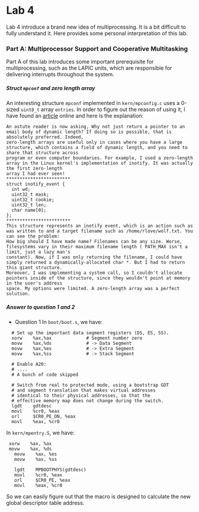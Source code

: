 # Lab 4
Lab 4 introduce a brand new idea of multiprocessing. It is a bit difficult to fully understand it. Here provides some personal interpretation of this lab.
  
  
### Part A: Multiprocessor Support and Cooperative Multitasking
Part A of this lab introduces some important prerequisite for multiprocessing, such as the LAPIC units, which are responsible for delivering interrupts throughout the system.
##### Struct ```mpconf``` and zero length array
An interesting structure ```mpconf``` implemented in ```kern/mpconfig.c``` uses a 0-sized ```uint8_t``` array ```entries```. In order to figure out the reason of using it, I have found an [article](https://www.forbes.com/sites/quora/2013/05/14/what-is-the-advantage-of-using-zero-length-arrays-in-c/#50b05774213a) online and here is the explanation:
```
An astute reader is now asking, Why not just return a pointer to an email body of dynamic length? If doing so is possible, that is absolutely preferred. Indeed, 
zero-length arrays are useful only in cases where you have a large structure, which contains a field of dynamic length, and you need to share that structure across 
program or even computer boundaries. For example, I used a zero-length array in the Linux kernel's implementation of inotify. It was actually the first zero-length 
array I had ever seen!
************************
struct inotify_event {
  int wd;
  uint32_t mask;
  uint32_t cookie;
  uint32_t len;
  char name[0];
};
************************
This structure represents an inotify event, which is an action such as was written to and a target filename such as /home/rlove/wolf.txt. You can see the problem: 
How big should I have made name? Filenames can be any size. Worse, filesystems vary in their maximum filename length ( PATH_MAX isn't a limit, just a lazy man's 
constant). Now, if I was only returning the filename, I could have simply returned a dynamically-allocated char *. But I had to return this giant structure. 
Moreover, I was implementing a system call, so I couldn't allocate pointers inside of the structure, since they wouldn't point at memory in the user's address 
space. My options were limited. A zero-length array was a perfect solution.
```

##### Answer to question 1 and 2
* Question 1
In ```boot/boot.s```, we have:
```
  # Set up the important data segment registers (DS, ES, SS).
  xorw    %ax,%ax             # Segment number zero
  movw    %ax,%ds             # -> Data Segment
  movw    %ax,%es             # -> Extra Segment
  movw    %ax,%ss             # -> Stack Segment

  # Enable A20:
  # ....
  # A bunch of code skipped

  # Switch from real to protected mode, using a bootstrap GDT
  # and segment translation that makes virtual addresses 
  # identical to their physical addresses, so that the 
  # effective memory map does not change during the switch.
  lgdt    gdtdesc
  movl    %cr0, %eax
  orl     $CR0_PE_ON, %eax
  movl    %eax, %cr0
 ```
 In ```kern/mpentry.S```, we have:
 ```
  xorw    %ax, %ax
  movw    %ax, %ds
	movw    %ax, %es
	movw    %ax, %ss

	lgdt    MPBOOTPHYS(gdtdesc)
	movl    %cr0, %eax
	orl     $CR0_PE, %eax
	movl    %eax, %cr0
 ```
 So we can easily figure out that the macro is designed to calculate the new global descriptor table address.
 
